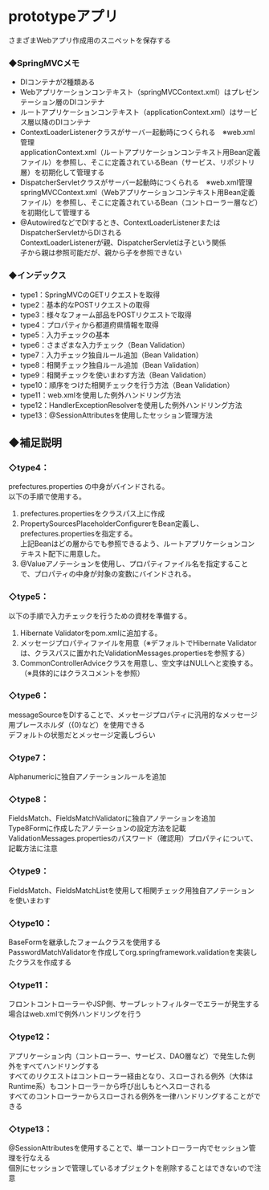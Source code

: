 # prototypeアプリ
さまざまWebアプリ作成用のスニペットを保存する  

### ◆SpringMVCメモ
* DIコンテナが2種類ある
* Webアプリケーションコンテキスト（springMVCContext.xml）はプレゼンテーション層のDIコンテナ
* ルートアプリケーションコンテキスト（applicationContext.xml）はサービス層以降のDIコンテナ  
* ContextLoaderListenerクラスがサーバー起動時につくられる　※web.xml管理  
applicationContext.xml（ルートアプリケーションコンテキスト用Bean定義ファイル）を参照し、そこに定義されているBean（サービス、リポジトリ層）を初期化して管理する  
* DispatcherServletクラスがサーバー起動時につくられる　※web.xml管理  
springMVCContext.xml（Webアプリケーションコンテキスト用Bean定義ファイル）を参照し、そこに定義されているBean（コントローラー層など）を初期化して管理する  
* @AutowiredなどでDIするとき、ContextLoaderListenerまたはDispatcherServletからDIされる  
ContextLoaderListenerが親、DispatcherServletは子という関係  
子から親は参照可能だが、親から子を参照できない  

### ◆インデックス
 - type1：SpringMVCのGETリクエストを取得
 - type2：基本的なPOSTリクエストの取得
 - type3：様々なフォーム部品をPOSTリクエストで取得
 - type4：プロパティから都道府県情報を取得
 - type5：入力チェックの基本
 - type6：さまざまな入力チェック（Bean Validation）
 - type7：入力チェック独自ルール追加（Bean Validation）
 - type8：相関チェック独自ルール追加（Bean Validation）
 - type9：相関チェックを使いまわす方法（Bean Validation）
 - type10：順序をつけた相関チェックを行う方法（Bean Validation）
 - type11：web.xmlを使用した例外ハンドリング方法
 - type12：HandlerExceptionResolverを使用した例外ハンドリング方法
 - type13：@SessionAttributesを使用したセッション管理方法

## ◆補足説明

### ◇type4：  
prefectures.properties の中身がバインドされる。  
以下の手順で使用する。  
1. prefectures.propertiesをクラスパス上に作成    
2. PropertySourcesPlaceholderConfigurerをBean定義し、prefectures.propertiesを指定する。  
上記Beanはどの層からでも参照できるよう、ルートアプリケーションコンテキスト配下に用意した。  
3. @Valueアノテーションを使用し、プロパティファイル名を指定することで、プロパティの中身が対象の変数にバインドされる。  


### ◇type5：  
以下の手順で入力チェックを行うための資材を準備する。
1. Hibernate Validatorをpom.xmlに追加する。  
2. メッセージプロパティファイルを用意（※デフォルトでHibernate Validatorは、クラスパスに置かれたValidationMessages.propertiesを参照する）  
3. CommonControllerAdviceクラスを用意し、空文字はNULLへと変換する。（※具体的にはクラスコメントを参照）

### ◇type6：  
messageSourceをDIすることで、メッセージプロパティに汎用的なメッセージ用プレースホルダ（{0}など）を使用できる  
デフォルトの状態だとメッセージ定義しづらい

### ◇type7：  
Alphanumericに独自アノテーションルールを追加

### ◇type8：  
FieldsMatch、FieldsMatchValidatorに独自アノテーションを追加  
Type8Formに作成したアノテーションの設定方法を記載  
ValidationMessages.propertiesのパスワード（確認用）プロパティについて、記載方法に注意

### ◇type9：  
FieldsMatch、FieldsMatchListを使用して相関チェック用独自アノテーションを使いまわす

### ◇type10：  
BaseFormを継承したフォームクラスを使用する  
PasswordMatchValidatorを作成してorg.springframework.validationを実装したクラスを作成する

### ◇type11：  
フロントコントローラーやJSP側、サーブレットフィルターでエラーが発生する場合はweb.xmlで例外ハンドリングを行う

### ◇type12：  
アプリケーション内（コントローラー、サービス、DAO層など）で発生した例外をすべてハンドリングする  
すべてのリクエストはコントローラー経由となり、スローされる例外（大体はRuntime系）もコントローラーから呼び出しもとへスローされる  
すべてのコントローラーからスローされる例外を一律ハンドリングすることができる  

### ◇type13：  
@SessionAttributesを使用することで、単一コントローラー内でセッション管理を行なえる  
個別にセッションで管理しているオブジェクトを削除することはできないので注意